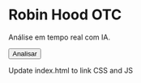 
<!DOCTYPE html>
<html>
<head>
  <meta charset="UTF-8">
  <title>Robin Hood OTC</title>
  <link rel="stylesheet" href="style.css">
</head>
<body>
  <h1>Robin Hood OTC</h1>
  <div id="result">
    <p>Análise em tempo real com IA.</p>
    <button onclick="gerarAnalise()">Analisar</button>
    <p id="sinal"></p>
  </div>
  <script src="app.js"></script>
</body>
</html>
Update index.html to link CSS and JS
